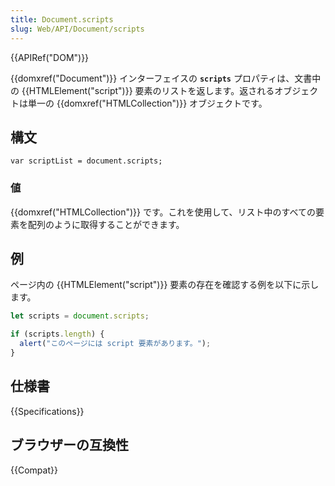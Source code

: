```yaml
---
title: Document.scripts
slug: Web/API/Document/scripts
---
```


{{APIRef("DOM")}}

{{domxref("Document")}} インターフェイスの **`scripts`** プロパティは、文書中の {{HTMLElement("script")}} 要素のリストを返します。返されるオブジェクトは単一の {{domxref("HTMLCollection")}} オブジェクトです。

## 構文

```
var scriptList = document.scripts;
```

### 値

{{domxref("HTMLCollection")}} です。これを使用して、リスト中のすべての要素を配列のように取得することができます。

## 例

ページ内の {{HTMLElement("script")}} 要素の存在を確認する例を以下に示します。

```js
let scripts = document.scripts;

if (scripts.length) {
  alert("このページには script 要素があります。");
}
```

## 仕様書

{{Specifications}}

## ブラウザーの互換性

{{Compat}}
